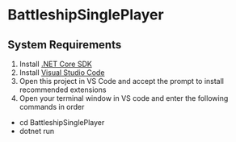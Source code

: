 # BattleshipSinglePlayer
## System Requirements
1. Install [.NET Core SDK](https://dotnet.microsoft.com/download)
2. Install [Visual Studio Code](https://code.visualstudio.com/)
3. Open this project in VS Code and accept the prompt to install recommended extensions
4. Open your terminal window in VS code and enter the following commands in order
 - cd BattleshipSinglePlayer
 - dotnet run
 
 
